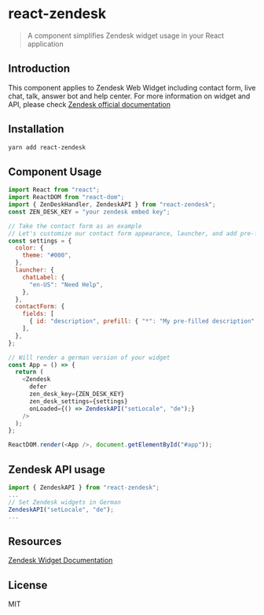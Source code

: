 # react-zendesk

> A component simplifies Zendesk widget usage in your React application

## Introduction

This component applies to Zendesk Web Widget including contact form, live chat, talk, answer bot and help center. For more information on widget and API, please check [Zendesk official documentation](https://developer.zendesk.com/embeddables/docs/widget/introduction)

## Installation

```sh
yarn add react-zendesk
```

## Component Usage

```js
import React from "react";
import ReactDOM from "react-dom";
import { ZenDeskHandler, ZendeskAPI } from "react-zendesk";
const ZEN_DESK_KEY = "your zendesk embed key";

// Take the contact form as an example
// Let's customize our contact form appearance, launcher, and add pre-filled content
const settings = {
  color: {
    theme: "#000",
  },
  launcher: {
    chatLabel: {
      "en-US": "Need Help",
    },
  },
  contactForm: {
    fields: [
      { id: "description", prefill: { "*": "My pre-filled description" } },
    ],
  },
};

// Will render a german version of your widget
const App = () => {
  return (
    <Zendesk
      defer
      zen_desk_key={ZEN_DESK_KEY}
      zen_desk_settings={settings}
      onLoaded={() => ZendeskAPI("setLocale", "de");}
    />
  );
};

ReactDOM.render(<App />, document.getElementById("#app"));
```

## Zendesk API usage

```js
import { ZendeskAPI } from "react-zendesk";
...
// Set Zendesk widgets in German
ZendeskAPI("setLocale", "de");
...

```

## Resources

[Zendesk Widget Documentation](https://developer.zendesk.com/embeddables/docs/widget)

## License

MIT
